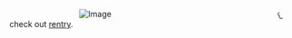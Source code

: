 ⠀⠀⠀⠀⠀⠀⠀⠀⠀⠀⠀⠀![Image](https://github.com/user-attachments/assets/05846e79-91b6-46ce-8ed9-7c51b62c2033)
⠀⠀⠀⠀⠀⠀⠀⠀⠀⠀⠀⠀⠀⠀⠀⠀⠀⠀⠀⠀⠀⠀⠀⠀⠀⠀⠀‎  ‎   ‎  ‎𐔌 check out [rentry](https://rentry.co/SEV7NN). 

